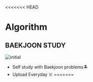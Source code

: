 <<<<<<< HEAD
# Algorithm
## BAEKJOON STUDY
![initial](https://i.pinimg.com/474x/7f/f8/39/7ff839e423dd5960a135303ed20874d6.jpg)

- Self study with Baekjoon problems🏝 
- Upload Everyday ☠️
=======

